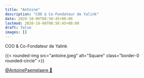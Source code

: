 ```yaml
---
title: "Antoine"
description: "COO & Co-Fondateur de Yalink"
date: 2020-10-06T08:50:45+00:00
lastmod: 2020-10-06T08:50:45+00:00
draft: false
images: []
---
```


COO & Co-Fondateur de Yalink

{{< rounded-img src="antoine.jpeg" alt="Square" class="border-0 rounded-circle" >}}

[@AntoinePaemelaere 🔗](https://www.linkedin.com/in/antoine-paemelaere/)
